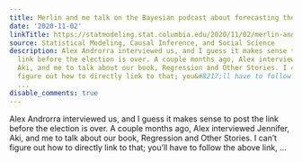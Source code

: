 ```yaml
---
title: Merlin and me talk on the Bayesian podcast about forecasting the election
date: '2020-11-02'
linkTitle: https://statmodeling.stat.columbia.edu/2020/11/02/merlin-and-me-talk-on-the-bayesian-podcast-about-forecasting-the-election/
source: Statistical Modeling, Causal Inference, and Social Science
description: Alex Androrra interviewed us, and I guess it makes sense to post the
  link before the election is over. A couple months ago, Alex interviewed Jennifer,
  Aki, and me to talk about our book, Regression and Other Stories. I can&#8217;t
  figure out how to directly link to that; you&#8217;ll have to follow the above link,
  ...
disable_comments: true
---
```

Alex Androrra interviewed us, and I guess it makes sense to post the link before the election is over. A couple months ago, Alex interviewed Jennifer, Aki, and me to talk about our book, Regression and Other Stories. I can&#8217;t figure out how to directly link to that; you&#8217;ll have to follow the above link, ...